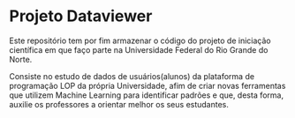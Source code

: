# Projeto Dataviewer
Este repositório tem por fim armazenar o código do projeto de iniciação científica em que faço parte na Universidade Federal do Rio Grande do Norte. 

Consiste no estudo de dados de usuários(alunos) da plataforma de programação LOP da própria Universidade, afim de criar novas ferramentas que utilizem Machine Learning para identificar padrões e que, desta forma, auxilie os professores a orientar melhor os seus estudantes. 
